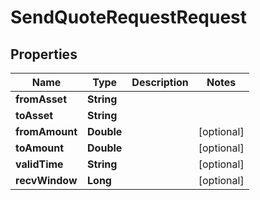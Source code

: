 

# SendQuoteRequestRequest


## Properties

| Name | Type | Description | Notes |
|------------ | ------------- | ------------- | -------------|
|**fromAsset** | **String** |  |  |
|**toAsset** | **String** |  |  |
|**fromAmount** | **Double** |  |  [optional] |
|**toAmount** | **Double** |  |  [optional] |
|**validTime** | **String** |  |  [optional] |
|**recvWindow** | **Long** |  |  [optional] |



